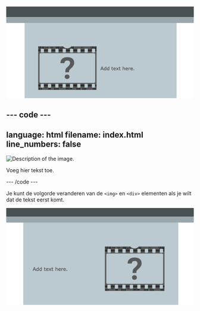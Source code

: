 ![Een afbeelding aan de linkerkant en tekst aan de rechterkant.](images/image-text-section.png)

## --- code ---

language: html
filename: index.html
line_numbers: false
--------------------------------------------------------

<section class="wrap">
    <img src="placeholder.png" alt="Description of the image.">
    <div>
        <p>Voeg hier tekst toe.</p>
    </div>
</section>

\--- /code ---

Je kunt de volgorde veranderen van de `<img>` en `<div>` elementen als je wilt dat de tekst eerst komt.

![Tekst aan de linkerkant en een afbeelding aan de rechterkant.](images/text-image-section.png)
